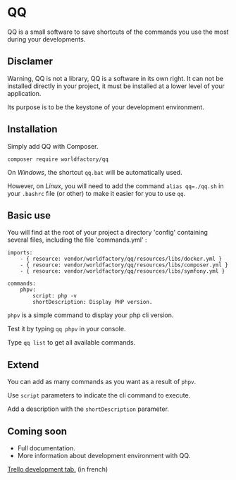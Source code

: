 # QQ
QQ is a small software to save shortcuts of the commands you use the most during your developments.

## Disclamer

Warning, QQ is not a library, QQ is a software in its own right. It can not be installed directly in your project, it must be installed at a lower level of your application.

Its purpose is to be the keystone of your development environment.

## Installation

Simply add QQ with Composer.

```composer require worldfactory/qq``` 

On *Windows*, the shortcut `qq.bat` will be automatically used.

However, on *Linux*, you will need to add the command `alias qq=./qq.sh` in your `.bashrc` file (or other) to make it easier for you to use `qq`.

## Basic use

You will find at the root of your project a directory 'config' containing several files, including the file 'commands.yml' :

```
imports:
    - { resource: vendor/worldfactory/qq/resources/libs/docker.yml }
    - { resource: vendor/worldfactory/qq/resources/libs/composer.yml }
    - { resource: vendor/worldfactory/qq/resources/libs/symfony.yml }

commands:
    phpv:
        script: php -v
        shortDescription: Display PHP version.
```

`phpv` is a simple command to display your php cli version.

Test it by typing `qq phpv` in your console.

Type `qq list` to get all available commands.

## Extend

You can add as many commands as you want as a result of `phpv`.

Use `script` parameters to indicate the cli command to execute.

Add a description with the `shortDescription` parameter.

## Coming soon

 * Full documentation.
 * More information about development environment with QQ.
  
 [Trello development tab.](https://trello.com/b/IQ62jazu) (in french)
 